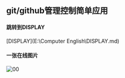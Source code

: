 ## git/github管理控制简单应用

#### 跳转到DISPLAY

[DISPLAY](E:\Computer English\DISPLAY.md)

#### 一张在线图片

![00](https://img1.baidu.com/it/u=3820405219,3821035036&fm=26&fmt=auto&gp=0.jpg)

